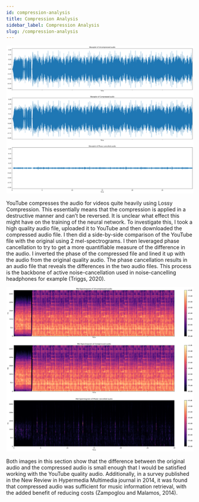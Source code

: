 ```yaml
---
id: compression-analysis
title: Compression Analysis
sidebar_label: Compression Analysis
slug: /compression-analysis
---
```


![Waveform comparison][wave]

YouTube compresses the audio for videos quite heavily using Lossy Compression. This essentially means that the compression is applied in a destructive manner and can’t be reversed. It is unclear what effect this might have on the training of the neural network. To investigate this, I took a high quality audio file, uploaded it to YouTube and then downloaded the compressed audio file. I then did a side-by-side comparison of the YouTube file with the original using 2 mel-spectrograms. I then leveraged phase cancellation to try to get a more quantifiable measure of the difference in the audio. I inverted the phase of the compressed file and lined it up with the audio from the original quality audio. The phase cancellation results in an audio file that reveals the differences in the two audio files. This process is the backbone of active noise-cancellation used in noise-cancelling headphones for example (Triggs, 2020).

![Mel Spectrogram comparison][mel]

Both images in this section show that the difference between the original audio and the compressed audio is small enough that I would be satisfied working with the YouTube quality audio. Additionally, in a survey published in the New Review in Hypermedia Multimedia journal in 2014, it was found that compressed audio was sufficient for music information retrieval, with the added benefit of reducing costs (Zampoglou and Malamos, 2014).

[wave]: https://github.com/kingsleyzissou/nnssa/raw/main/img/wav_comparison.png "Waveform comparison"
[mel]: https://github.com/kingsleyzissou/nnssa/raw/main/img/mel_comparison.png "Mel Spectrogram Comparison"
